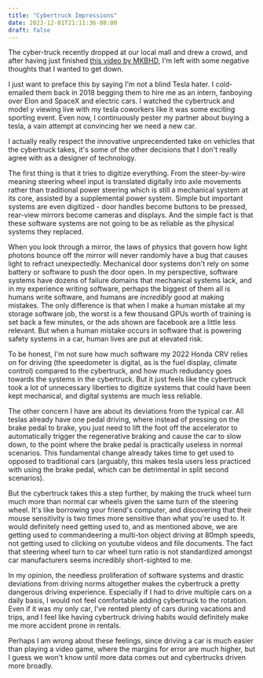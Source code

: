 ```yaml
---
title: "Cybertruck Impressions"
date: 2023-12-01T21:11:36-08:00
draft: false
---
```


The cyber-truck recently dropped at our local mall and drew a crowd, and after having just finished [this video by MKBHD](https://www.youtube.com/watch?v=XxOh12Uhg08), I'm left with some negative thoughts that I wanted to get down.

I just want to preface this by saying I'm not a blind Tesla hater. I cold-emailed them back in 2018 begging them to hire me as an intern, fanboying over Elon and SpaceX and electric cars. I watched the cybertruck and model y viewing live with my tesla coworkers like it was some exciting sporting event. Even now, I continuously pester my partner about buying a tesla, a vain attempt at convincing her we need a new car. 

I actually really respect the innovative unprecendented take on vehicles that the cybertruck takes, it's some of the other decisions that I don't really agree with as a designer of technology.

The first thing is that it tries to digitize everything. From the steer-by-wire meaning steering wheel input is translated digitally into axle movements rather than traditional power steering which is still a mechanical system at its core, assisted by a supplemental power system. Simple but important systems are even digitized - door handles become buttons to be pressed, rear-view mirrors become cameras and displays. And the simple fact is that these software systems are not going to be as reliable as the physical systems they replaced. 

When you look through a mirror, the laws of physics that govern how light photons bounce off the mirror will never randomly have a bug that causes light to refract unexpectedly. Mechanical door systems don't rely on some battery or software to push the door open. In my perspective, software systems have dozens of failure domains that mechanical systems lack, and in my experience writing software, perhaps the biggest of them all is humans write software, and humans are _incredibly_ good at making mistakes. The only difference is that when I make a human mistake at my storage software job, the worst is a few thousand GPUs worth of training is set back a few minutes, or the ads shown are facebook are a little less relevant. But when a human mistake occurs in software that is powering safety systems in a car, human lives are put at elevated risk.

To be honest, I'm not sure how much software my 2022 Honda CRV relies on for driving (the speedometer is digital, as is the fuel display, climate control) compared to the cybertruck, and how much redudancy goes towards the systems in the cybertruck. But it just feels like the cybertruck took a lot of unnecessary liberties to digitize systems that could have been kept mechanical, and digital systems are much less reliable. 

The other concern I have are about its deviations from the typical car. All teslas already have one pedal driving, where instead of pressing on the brake pedal to brake, you just need to lift the foot off the accelerator to automatically trigger the regenerative braking and cause the car to slow down, to the point where the brake pedal is practically useless in normal scenarios. This fundamental change already takes time to get used to opposed to traditional cars (arguably, this makes tesla users less practiced with using the brake pedal, which can be detrimental in split second scenarios).

But the cybertruck takes this a step further, by making the truck wheel turn much more than normal car wheels given the same turn of the steering wheel. It's like borrowing your friend's computer, and discovering that their mouse sensitivity is two times more sensitive than what you're used to. It would definitely need getting used to, and as mentioned above, we are getting used to commandeering a multi-ton object driving at 80mph speeds, not getting used to clicking on youtube videos and file documents. The fact that steering wheel turn to car wheel turn ratio is not standardized amongst car manufacturers seems incredibly short-sighted to me.

In my opinion, the needless proliferation of software systems and drastic deviations from driving norms altogether makes the cybertruck a pretty dangerous driving experience. Especially if I had to drive multiple cars on a daily basis, I would not feel comfortable adding cybertruck to the rotation. Even if it was my only car, I've rented plenty of cars during vacations and trips, and I feel like having cybertruck driving habits would definitely make me more accident prone in rentals.

Perhaps I am wrong about these feelings, since driving a car is much easier than playing a video game, where the margins for error are much higher, but I guess we won't know until more data comes out and cybertrucks driven more broadly.